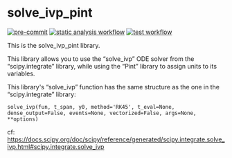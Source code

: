 # solve_ivp_pint

[![pre-commit](https://img.shields.io/badge/pre--commit-enabled-brightgreen?logo=pre-commit)](https://github.com/pre-commit/pre-commit)
[![static analysis workflow](https://github.com/BioDisCo/python-template/actions/workflows/static-analysis.yaml/badge.svg)](https://github.com/BioDisCo/solve_ivp_pint/actions/workflows/static-analysis.yaml/)
[![test workflow](https://github.com/BioDisCo/python-template/actions/workflows/test.yaml/badge.svg)](https://github.com/BioDisCo/solve_ivp_pint/actions/workflows/test.yaml/)


This is the solve_ivp_pint library.

 This library allows you to use the “solve_ivp” ODE solver from the “scipy.integrate” library, while using the “Pint” library to assign units to its variables.
 
 This library's “solve_ivp” function has the same structure as the one in the “scipy.integrate” library:
 
 ```
 solve_ivp(fun, t_span, y0, method='RK45', t_eval=None, dense_output=False, events=None, vectorized=False, args=None, **options)
 ```
 
 cf: https://docs.scipy.org/doc/scipy/reference/generated/scipy.integrate.solve_ivp.html#scipy.integrate.solve_ivp
 
 
